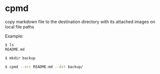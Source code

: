 # cpmd

copy markdown file to the destination directory with its attached images on local file paths


Example:

``` bash
$ ls
README.md

$ mkdir backup

$ cpmd --src README.md --dst backup/

```
